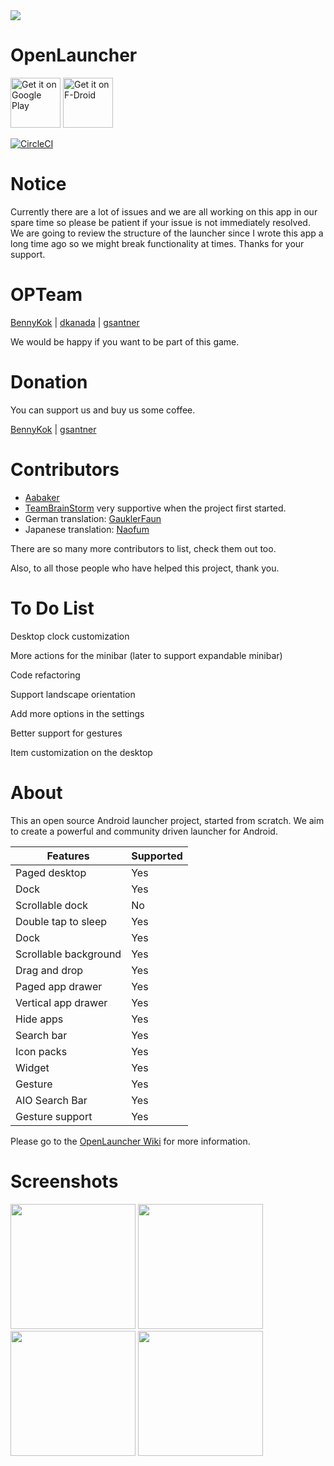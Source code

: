 <img src='https://cloud.githubusercontent.com/assets/6735650/24475361/e3ad04ca-14cf-11e7-86fa-28ec0c114cae.png'/>

# OpenLauncher

<a href="https://play.google.com/store/apps/details?id=com.benny.openlauncher" target="_blank">
<img src="https://play.google.com/intl/en_us/badges/images/generic/en-play-badge.png" alt="Get it on Google Play" height="80"/></a>
<a href="https://f-droid.org/repository/browse/?fdid=com.benny.openlauncher" target="_blank">
<img src="https://f-droid.org/badge/get-it-on.png" alt="Get it on F-Droid" height="80"/></a>

[![CircleCI](https://circleci.com/gh/OpenLauncherTeam/openlauncher.svg?style=shield)](https://circleci.com/gh/OpenLauncherTeam/openlauncher)

# Notice

Currently there are a lot of issues and we are all working on this app in our spare time so please be patient if your issue is not immediately resolved. We are going to review the structure of the launcher since I wrote this app a long time ago so we might break functionality at times. Thanks for your support.

# OPTeam

[BennyKok](https://github.com/BennyKok) | [dkanada](https://github.com/dkanada) | [gsantner](https://github.com/gsantner)

We would be happy if you want to be part of this game.

# Donation

You can support us and buy us some coffee.

[BennyKok](https://www.paypal.me/BennyKok) | [gsantner](https://gsantner.github.io/#donate)

# Contributors

* [Aabaker](https://github.com/aabaker)
* [TeamBrainStorm](https://github.com/TeamBrainStorm) very supportive when the project first started.
* German translation: [GauklerFaun](https://github.com/scoute-dich) 
* Japanese translation: [Naofum](https://github.com/naofum)

There are so many more contributors to list, check them out too.

Also, to all those people who have helped this project, thank you.

# To Do List

Desktop clock customization

More actions for the minibar (later to support expandable minibar)

Code refactoring

Support landscape orientation

Add more options in the settings

Better support for gestures

Item customization on the desktop

# About

This an open source Android launcher project, started from scratch. We aim to create a powerful and community driven launcher for Android.

Features | Supported
------------ | -------------
Paged desktop | Yes
Dock | Yes
Scrollable dock | No
Double tap to sleep | Yes
Dock | Yes
Scrollable background | Yes
Drag and drop | Yes
Paged app drawer | Yes
Vertical app drawer | Yes
Hide apps | Yes
Search bar | Yes
Icon packs | Yes
Widget | Yes
Gesture | Yes
AIO Search Bar | Yes
Gesture support | Yes

Please go to the [OpenLauncher Wiki](https://github.com/Benny-Kok/OpenLauncher/wiki) for more information.

# Screenshots

<img src="https://github.com/Benny-Kok/OpenLauncher/blob/alpha2/DisplayPictures/p2.jpg" width="200">
<img src="https://github.com/Benny-Kok/OpenLauncher/blob/alpha2/DisplayPictures/p1.jpg" width="200">
<img src="https://github.com/Benny-Kok/OpenLauncher/blob/alpha2/DisplayPictures/p3.jpg" width="200">
<img src="https://github.com/Benny-Kok/OpenLauncher/blob/alpha2/DisplayPictures/p4.jpg" width="200">